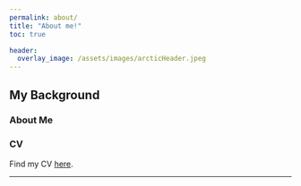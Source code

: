 ```yaml
---
permalink: about/
title: "About me!"
toc: true

header:
  overlay_image: /assets/images/arcticHeader.jpeg
---
```


## My Background
### About Me

### CV
Find my CV [here](/assets/files/).

---
